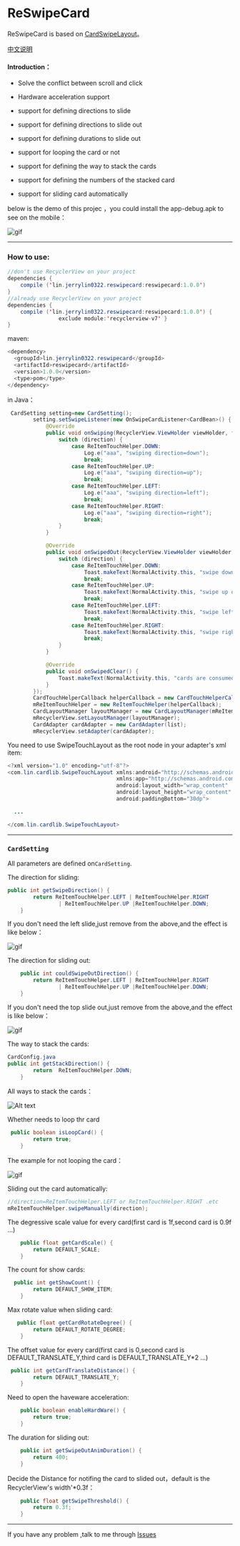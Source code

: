 # ReSwipeCard

ReSwipeCard is based on [CardSwipeLayout](https://github.com/yuqirong/CardSwipeLayout)。

[中文说明](https://github.com/JerryChan123/ReSwipeCard/blob/master/README_zh.md)

#### Introduction：

- Solve the conflict between scroll and click


- Hardware acceleration support
- support for  defining  directions to slide
- support for  defining  directions to slide out
- support for defining durations to slide out
- support for looping the card or not
- support for defining the way to stack the cards
- support for defining the numbers of the stacked card
- support for sliding card automatically

below is the demo of this projec ，you could install the app-debug.apk to see on the mobile：

![gif](https://github.com/JerryChan123/ReSwipeCard/blob/dev/pic/gif/normal.gif)

-----

### How to use:

```java
//don't use RecyclerView on your project
dependencies {
    compile ('lin.jerrylin0322.reswipecard:reswipecard:1.0.0')
}
//already use RecyclerView on your project
dependencies {
    compile ('lin.jerrylin0322.reswipecard:reswipecard:1.0.0') {
                exclude module:'recyclerview-v7' }
}

```

maven:

```java
<dependency>
  <groupId>lin.jerrylin0322.reswipecard</groupId>
  <artifactId>reswipecard</artifactId>
  <version>1.0.0</version>
  <type>pom</type>
</dependency>
```

in Java：

```java
 CardSetting setting=new CardSetting();
        setting.setSwipeListener(new OnSwipeCardListener<CardBean>() {
            @Override
            public void onSwiping(RecyclerView.ViewHolder viewHolder, float dx, float dy, int direction) {
                switch (direction) {
                    case ReItemTouchHelper.DOWN:
                        Log.e("aaa", "swiping direction=down");
                        break;
                    case ReItemTouchHelper.UP:
                        Log.e("aaa", "swiping direction=up");
                        break;
                    case ReItemTouchHelper.LEFT:
                        Log.e("aaa", "swiping direction=left");
                        break;
                    case ReItemTouchHelper.RIGHT:
                        Log.e("aaa", "swiping direction=right");
                        break;
                }
            }

            @Override
            public void onSwipedOut(RecyclerView.ViewHolder viewHolder, CardBean o, int direction) {
                switch (direction) {
                    case ReItemTouchHelper.DOWN:
                        Toast.makeText(NormalActivity.this, "swipe down out", Toast.LENGTH_SHORT).show();
                        break;
                    case ReItemTouchHelper.UP:
                        Toast.makeText(NormalActivity.this, "swipe up out ", Toast.LENGTH_SHORT).show();
                        break;
                    case ReItemTouchHelper.LEFT:
                        Toast.makeText(NormalActivity.this, "swipe left out", Toast.LENGTH_SHORT).show();
                        break;
                    case ReItemTouchHelper.RIGHT:
                        Toast.makeText(NormalActivity.this, "swipe right out", Toast.LENGTH_SHORT).show();
                        break;
                }
            }

            @Override
            public void onSwipedClear() {
                Toast.makeText(NormalActivity.this, "cards are consumed", Toast.LENGTH_SHORT).show();
            }
        });
        CardTouchHelperCallback helperCallback = new CardTouchHelperCallback(mRecyclerView, list,setting);
        mReItemTouchHelper = new ReItemTouchHelper(helperCallback);
        CardLayoutManager layoutManager = new CardLayoutManager(mReItemTouchHelper, setting);
        mRecyclerView.setLayoutManager(layoutManager);
        CardAdapter cardAdapter = new CardAdapter(list);
 		mRecyclerView.setAdapter(cardAdapter);
```

You need to use SwipeTouchLayout as the root node in your adapter's xml item:

```java
<?xml version="1.0" encoding="utf-8"?>
<com.lin.cardlib.SwipeTouchLayout xmlns:android="http://schemas.android.com/apk/res/android"
                                  xmlns:app="http://schemas.android.com/apk/res-auto"
                                  android:layout_width="wrap_content"
                                  android:layout_height="wrap_content"
                                  android:paddingBottom="30dp">

  ...

</com.lin.cardlib.SwipeTouchLayout>
```



----

### `CardSetting`

All parameters are defined on`CardSetting`.

The direction for sliding:

```java
public int getSwipeDirection() {
        return ReItemTouchHelper.LEFT | ReItemTouchHelper.RIGHT
                | ReItemTouchHelper.UP |ReItemTouchHelper.DOWN;
    }
```

If you don't need the left slide,just remove from the above,and the effect is like below：

![gif](https://github.com/JerryChan123/ReSwipeCard/blob/dev/pic/gif/no_left_swipe.gif)

The direction for sliding out:

```java
    public int couldSwipeOutDirection() {
        return ReItemTouchHelper.LEFT | ReItemTouchHelper.RIGHT
                | ReItemTouchHelper.UP |ReItemTouchHelper.DOWN;
    }
```

If you don't need the top slide out,just remove from the above,and the effect is like below：

![gif](https://github.com/JerryChan123/ReSwipeCard/blob/dev/pic/gif/no_swipe_out_vertical.gif)



The way to stack the cards:

```java
CardConfig.java
public int getStackDirection() {
        return  ReItemTouchHelper.DOWN;
    }
```

All ways to stack the cards：

![Alt text](https://github.com/JerryChan123/ReSwipeCard/blob/dev/pic/img/card_stack.jpg)

Whether needs to loop thr card

```java
 public boolean isLoopCard() {
        return true;
    }
```

The example for not looping the card：

![gif](https://github.com/JerryChan123/ReSwipeCard/blob/dev/pic/gif/no_loop.gif)

Sliding out the card automatically:

```java
//direction=ReItemTouchHelper.LEFT or ReItemTouchHelper.RIGHT .etc
mReItemTouchHelper.swipeManually(direction);
```

The degressive scale value for every card(first card is 1f,second card is 0.9f ...)

```java
    public float getCardScale() {
        return DEFAULT_SCALE;
    }
```

The count for show cards:

```java
  public int getShowCount() {
        return DEFAULT_SHOW_ITEM;
    }
```

Max rotate value when sliding card:

```java
   public float getCardRotateDegree() {
        return DEFAULT_ROTATE_DEGREE;
    }
```

The offset value for every card(first card is 0,second card is DEFAULT_TRANSLATE_Y,third card is DEFAULT_TRANSLATE_Y*2 ...)

```java
 public int getCardTranslateDistance() {
        return DEFAULT_TRANSLATE_Y;
    }
```

Need to open the haveware acceleration:

```java
    public boolean enableHardWare() {
        return true;
    }
```

The duration for sliding out:

```java
    public int getSwipeOutAnimDuration() {
        return 400;
    }
```

Decide the Distance for notifing the card to slided out，default is the RecyclerView's width'*0.3f：

```java
    public float getSwipeThreshold() {
        return 0.3f;
    }
```

----

If you have any problem ,talk to me through [Issues](https://github.com/JerryChan123/ReSwipeCard/issues)
